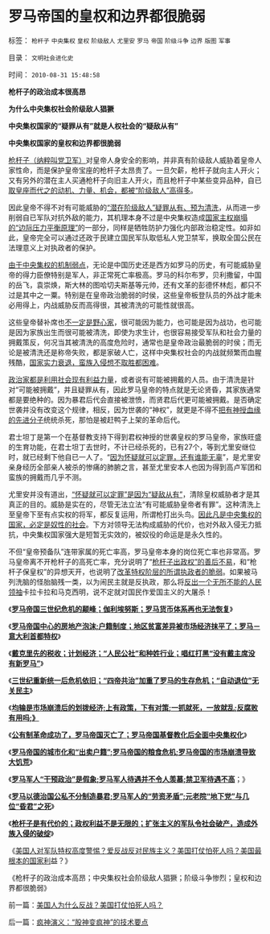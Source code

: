 # 罗马帝国的皇权和边界都很脆弱

标签： `枪杆子` `中央集权` `皇权` `阶级敌人` `尤里安` `罗马` `帝国` `阶级斗争` `边界` `版图` `军事` 

目录： `文明社会进化史`

时间： `2010-08-31 15:48:58`

**枪杆子的政治成本很高昂**

**为什么中央集权社会阶级敌人猖獗**

**中央集权国家的“疑罪从有”就是人权社会的“疑敌从有”**

**中央集权国家的皇权和边界都很脆弱**

[枪杆子（纳粹叫党卫军）](../../../2009/7/1/拯救小资瑞恩的八个美国大兵.md)对皇帝人身安全的影响，并非真有阶级敌人威胁着皇帝人家性命，而是保护皇帝宝座的枪杆子太昂贵了。一旦欠薪，枪杆子就向主人开火；又有另外的潜在主人买通枪杆子向旧主人开火，而且枪杆子中某些变异品种，自已[取皇座而代之的动机、力量、机会，都被“阶级敌人”高得多](http://blog.sina.com.cn/s/blog_5563a64d0100cz6e.html)。

因此皇帝不得不对有可能威胁的[“潜在阶级敌人”疑罪从有、预为清洗](../../../2009/8/21/古今肃反的道德观之成分决定立场论.md)，从而进一步削弱自已军队对抗外敌的能力，其机理本身不过是中央集权造成[国家主权崩塌的“边际压力平衡原理”](../../../2010/6/9/中央集权是防守性的国家策略；诸侯采邑目的是扩张.md)的一部分，同样是牺牲防护力强化内部政治稳定性。如非如此，皇帝完全可以通过还政于民建立国民军队取低私人党卫禁军，换取全国公民在法理意义上对执政者的保护。

[由于中央集权的机制弱点](../../../2010/5/22/中央集权大帝国迅速崩溃造就英雄史诗.md)，无论是中国历史还是西方如罗马的历史，有可能威胁皇帝的得力臣僚特别是军人，非正常死亡率极高。罗马的科尔布罗，贝利撒留，中国的岳飞，袁崇焕，斯大林的图哈切夫斯基等元帅，还有文革的彭德怀林彪，都只不过是其中之一粟。特别是在皇帝政治脆弱的时侯，这些皇帝板登队员的外战才能未必用得上，内战威胁反而高得很，其被清洗的可能性就很高。

这些皇帝替补席也[不一定是野心家](http://cid-36d976e82bb7123d.spaces.live.com/blog/cns%2136D976E82BB7123D%21921.entry)，很可能因为能力，也可能是因为战功，也可能是因为家族出生而很可能被清洗，即使为求生计，也很容易接受军队和社会力量的拥戴策反，何况当其被清洗的高度危险时，通常也是皇帝政治最脆弱的时侯；而无论是被清洗还是称帝失败，都是家破人亡，这样中央集权社会的内战就频繁而血腥残酷，[国家实力衰退，蛮族入侵想不取胜都困难](../../../2010/5/26/东方大帝国为什么很容易被少数外族征服？.md)。

[政治家都是利用社会现有利益力量](../../../2010/6/30/人权是民主的最基础因素和政治挂帅.md)，或者说有可能被拥戴的人员。由于清洗是针对“可能被拥戴”，并且疑罪从有，因此罗马皇帝的特点就是无论贤昏，其家族通常都是要绝种的。因为暴君后代会直接被泄愤，而贤君后代更可能被拥戴。是否确定世袭并没有改变这个规律，相反，因为世袭的“神权”，就更是不得不[把有神授血缘的先进分子](../../../2010/3/2/封建社会的权力世袭.md)统统杀死，那怕是被赶鸭子上架的革命后代。

君士坦丁是第一个在基督教支持下得到君权神授的世袭皇权的罗马皇帝，家族旺盛的生育功能，在君士坦丁去世时，不计已经杀死的，已有27个，等到尤里安继位时，就已经剩下他自已一人了。“[因为怀疑就可以定罪，还有谁能无辜](../../../2010/8/15/西方资本主义萌芽了1800年！罗马“祖国占领军”.md)”，是尤里安亲身经历全部亲人被杀的惨痛的肺腑之言，甚至尤里安本人也因为得到高卢军团和蛮族的拥戴而几乎不测。

尤里安并没有道出，[“怀疑就可以定罪”是因为“疑敌从有”](../../../2010/6/1/民主不需要牺牲任何人的合法利益.md)，清除皇权威胁者才是其真正的目的。威胁是实在的，尽管无法立法“有可能威胁皇帝者有罪”。这种清洗上至皇帝下至有点实权的将军，都反复运用，所谓枪打出头鸟。[因此凡是中央集权的国家，必定是奴性的社会](../../../2010/7/6/亚里士多德的《政治学》预言了两千年中央集权毁灭性.md)。下方对领导无法构成威胁的代价，也对外敌入侵无力抵抗，中央集权国家强大是短暂无实效的，被奴役的命运是是永久性的。

不但“皇帝预备队”连带家属的死亡率高，罗马皇帝本身的岗位死亡率也非常高。罗马皇帝离不开枪杆子的高死亡率，充分说明了“[枪杆子出政权”的善后不易](http://hi.baidu.com/darthchn/blog/item/6c2e2b59047954d39c820484.html)，和“枪杆子保皇权”的异想天开，也说明了[改革特权阶层的所谓执政者的脆弱](../../../2010/5/14/被屠杀的“开明统治者”比横死的昏君多得多.md)。如果被马列洗脑的怪胎脑残一类，以为闹民主就是反执政，那么将[反出一个无所不能的人民领袖](../../../2010/5/14/用民主要求政府也要用民主约束自已.md)卡拉卡拉和马克西明，说不定就对国民作爱国主义的大屠杀！

《[**罗马帝国三世纪危机的颠峰；伽利埃努斯；罗马货币体系再也无法恢复**](../../../2010/8/28/罗马帝国崩溃前的挣扎，三世纪危机的颠峰.md)》

《[**罗马帝国中心的房地产泡沫;户籍制度；地区贫富差异被市场经济抹平了；罗马－意大利首都特权**](../../../2010/8/28/罗马帝国户籍制度和房地产泡沫；.md)》

《[**戴克里先的税收；计划经济；“人民公社”和种姓行业；唱红打黑“没有戴主席没有新罗马”**](../../../2010/8/28/戴克里先的计划经济，人民公社和唱红打黑.md)》

《[**三世纪重新统一后危机依旧；“四帝共治”加重了罗马的生存危机；“自动退位”无关民主**](../../../2010/8/29/中央集权令罗马“独”亦裂不独也分裂.md)》

《[**均输是市场崩溃后的划拨经济;上有政策，下有对策;一抓就死，一放就乱;反腐败有用吗;》**](../../../2010/8/29/腐败：上有政策，下有对策？一抓就死，一放就乱？.md)

《[**公有制革命成功了，罗马帝国灭亡了；罗马帝国基督教化后全面中央集权化**](../../../2010/8/29/公有制革命成功了，不缺信仰了，罗马帝国灭亡了.md)》

《[**罗马帝国的城市化和“出卖户籍”;罗马帝国的粮食危机;罗马帝国的市场崩溃导致大饥荒**](../../../2010/8/30/罗马帝国城市化和“出卖户籍”,粮食危机和大饥荒.md)》

《[**罗马军人“干预政治”是假象;罗马军人待遇并不令人羡慕;禁卫军待遇不高**](../../../2010/8/30/罗马军人待遇并不令人羡慕.md)；》

《[**罗马以德治国公私不分制造暴君;罗马军人的“劳资矛盾”;元老院“地下党”与几位“昏君”之死**](../../../2010/8/30/罗马军人的“劳资矛盾”；罗马的“地下党”活动.md)》

《[**枪杆子是有代价的；政权利益不是无限的；扩张主义的军队令社会破产，造成外族入侵的破绽**](../../../2010/8/31/罗马皇帝的枪杆子是有代价的.md)》

《[美国人对军队特权高度警惕？爱反战反对民族主义？美国打仗怕死人吗？美国最根本的国家利](../../../2010/8/31/美国人为什么反战？美国打仗怕死人吗？.md)益？》

《枪杆子的政治成本高昂；中央集权社会阶级敌人猖獗；阶级斗争惨烈；皇权和边界都很脆弱》



前一篇：[美国人为什么反战？美国打仗怕死人吗？](../../../2010/8/31/美国人为什么反战？美国打仗怕死人吗？.md)

后一篇：[疯神演义：“股神变疯神”的技术要点](../../../2010/9/1/疯神演义：“股神变疯神”的技术要点.md)